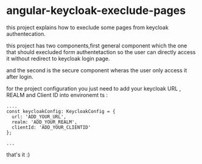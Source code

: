 # angular-keycloak-execlude-pages


this project explains how to execlude some pages from keycloak authentecation.


this project has two components,first general component which the one that should execluded form authentetaction so the user can directly access it without redirect to keycloak login page.

and the second is the secure component wheras the user only access it after login.

for the project configuration you just need to add your keycloak URL , REALM and Client ID into environemt ts :

```
....
const keycloakConfig: KeycloakConfig = {
  url: 'ADD_YOUR_URL',
  realm: 'ADD_YOUR_REALM',
  clientId: 'ADD_YOUR_CLIENTID'
};

...

```


that's it :) 
